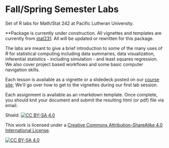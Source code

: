 # Fall/Spring Semester Labs
Set of R labs for Math/Stat 242 at Pacific Lutheran University. 

**Package is currently under construction. All vignettes and templates are currently from [stat231](https://github.com/npaterno/Stat231). All will be updated or rewritten for this package.

The labs are meant to give a brief introduction to some of the many uses of *R* for statistical computing including data summaries, data visualization, inferential statistics - including simulation - and least squares regression. We also cover project based workflows and some basic computer navigation skills.

Each lesson is available as a vignette or a slidedeck posted on our [course site](https://npaterno.github.io/left_coast_stats/two_four_two.html); We'll go over how to get to the vignettes during our first lab session. 

Each assignment is available as an rmarkdown template. Once complete, you should knit your document and submit the resulting html (or pdf) file via email. 

Shield: [![CC BY-SA 4.0][cc-by-sa-shield]][cc-by-sa]

This work is licensed under a
[Creative Commons Attribution-ShareAlike 4.0 International License][cc-by-sa].

[![CC BY-SA 4.0][cc-by-sa-image]][cc-by-sa]

[cc-by-sa]: http://creativecommons.org/licenses/by-sa/4.0/
[cc-by-sa-image]: https://licensebuttons.net/l/by-sa/4.0/88x31.png
[cc-by-sa-shield]: https://img.shields.io/badge/License-CC%20BY--SA%204.0-lightgrey.svg
